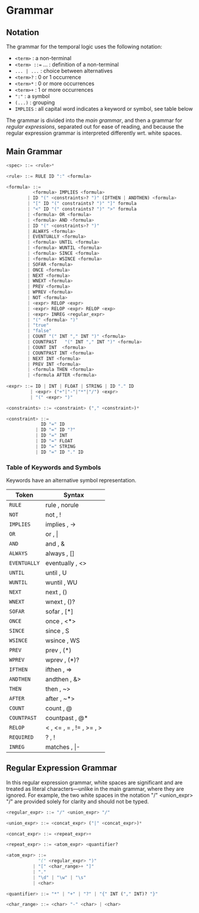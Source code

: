 
# Grammar

## Notation

The grammar for the temporal logic uses the following notation:

- `<term>` : a non-terminal
- `<term> ::=` ... : definition of a non-terminal
- `... | ...` : choice between alternatives 
- `<term>?` : 0 or 1 occurrence
- `<term>*` : 0 or more occurrences
- `<term>+` : 1 or more occurrences
- `":"`     : a symbol
- `(...)`   : grouping
- `IMPLIES` : all capital word indicates a keyword or symbol, see table below

The grammar is divided into the _main grammar_, and then a grammar
for _regular expressions_, separated out for ease of reading,
and because the regular expression grammar is interpreted differently wrt. white spaces.

## Main Grammar

```python
<spec> ::= <rule>*

<rule> ::= RULE ID ":" <formula>

<formula> ::= 
          <formula> IMPLIES <formula>  
        | ID "(" <constraints>? ")" (IFTHEN | ANDTHEN) <formula>
        | "[" ID "(" constraints? ")" "]" formula 
        | "<" ID "(" constraints? ")" ">" formula 
        | <formula> OR <formula>
        | <formula> AND <formula> 
        | ID "(" <constraints>? ")" 
        | ALWAYS <formula>
        | EVENTUALLY <formula> 
        | <formula> UNTIL <formula>
        | <formula> WUNTIL <formula>
        | <formula> SINCE <formula>
        | <formula> WSINCE <formula>
        | SOFAR <formula> 
        | ONCE <formula>
        | NEXT <formula>
        | WNEXT <formula> 
        | PREV <formula>  
        | WPREV <formula>  
        | NOT <formula> 
        | <expr> RELOP <expr>
        | <expr> RELOP <expr> RELOP <exp>
        | <expr> INREG <regular_expr>
        | "(" <formula> ")"
        | "true"
        | "false"
        | COUNT "(" INT "," INT ")" <formula>
        | COUNTPAST   "(" INT "," INT ")" <formula>
        | COUNT INT  <formula> 
        | COUNTPAST INT <formula>
        | NEXT INT <formula>
        | PREV INT <formula>
        | <formula THEN <formula>
        | <formula AFTER <formula>
        
<expr> ::= ID | INT | FLOAT | STRING | ID "." ID
         | <expr> ("+"|"-"|"*"|"/") <expr> 
         | "(" <expr> ")"

<constraints> ::= <constraint> ("," <constraint>)*

<constraint> ::= 
             ID "=" ID
           | ID "=" ID "?" 
           | ID "=" INT 
           | ID "=" FLOAT
           | ID "=" STRING
           | ID "=" ID "." ID
```

### Table of Keywords and Symbols

Keywords have an alternative symbol representation.

| Token        | Syntax                               |
|--------------|--------------------------------------|
| `RULE`       | rule          , norule               |
| `NOT`        | not           , !                    |
| `IMPLIES`    | implies       , ->                   |
| `OR`         | or            , \|                   |
| `AND`        | and           , &                    |
| `ALWAYS`     | always        , []                   |
| `EVENTUALLY` | eventually  , <>                     |
| `UNTIL`      | until         , U                    |
| `WUNTIL`     | wuntil        , WU                   |
| `NEXT`       | next          , ()                   |
| `WNEXT`      | wnext         , ()?                  |
| `SOFAR`      | sofar         , [*]                  |
| `ONCE`       | once          , <*>                  |
| `SINCE`      | since         , S                    |
| `WSINCE`     | wsince        , WS                   |
| `PREV`       | prev          , (*)                  |
| `WPREV`      | wprev         , (*)?                 |
| `IFTHEN`     | ifthen        , =>                   |
| `ANDTHEN`    | andthen       , &>                   |
| `THEN`       | then          , ~>                   |
| `AFTER`      | after         , ~*>                  |
| `COUNT`      | count         , @                    |
| `COUNTPAST`  | countpast    , @*                    |
| `RELOP`      | <             , <= , = , != , >= , > |
| `REQUIRED`   | ?             , !                    |
| `INREG`      | matches       , \|-                  |

## Regular Expression Grammar

In this regular expression grammar, white spaces are significant 
and are treated as literal characters—unlike in the main grammar, 
where they are ignored. For example, the two white spaces in 
the notation "/" <union_expr> "/" are provided solely for 
clarity and should not be typed.

```python
<regular_expr> ::= "/" <union_expr> "/"

<union_expr> ::= <concat_expr> ("|" <concat_expr>)* 

<concat_expr> ::= <repeat_expr>+ 

<repeat_expr> ::= <atom_expr> <quantifier?

<atom_expr> ::= 
            "(" <regular_expr> ")"    
          | "[" <char_range>+ "]"  
          | "."                
          | "\d" | "\w" | "\s"            
          | <char>

<quantifier> ::= "*" | "+" | "?" | "{" INT ("," INT)? "}"  

<char_range> ::= <char> "-" <char> | <char>
```